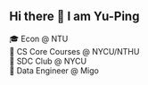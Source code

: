 ## Hi there 👋 I am Yu-Ping

🎓 Econ @ NTU <br>
📖 CS Core Courses @ NYCU/NTHU <br>
🌱 SDC Club @ NYCU <br>
💼 Data Engineer @ Migo
